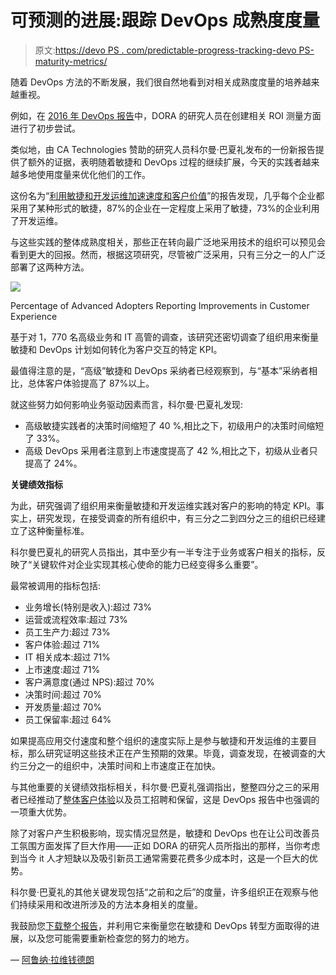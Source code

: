 # 可预测的进展:跟踪 DevOps 成熟度度量

> 原文:[https://devo PS . com/predictable-progress-tracking-devo PS-maturity-metrics/](https://devops.com/predictable-progress-tracking-devops-maturity-metrics/)

随着 DevOps 方法的不断发展，我们很自然地看到对相关成熟度度量的培养越来越重视。

例如，在 [2016 年 DevOps 报告](https://devops.com/state-devops-report-reaping-results/)中，DORA 的研究人员在创建相关 ROI 测量方面进行了初步尝试。

类似地，由 CA Technologies 赞助的研究人员科尔曼·巴夏礼发布的一份新报告提供了额外的证据，表明随着敏捷和 DevOps 过程的继续扩展，今天的实践者越来越多地使用度量来优化他们的工作。

这份名为“[利用敏捷和开发运维加速速度和客户价值](https://www.ca.com/us/rewrite/articles/agile/accelerating-velocity-and-customer-value-with-agile-and-devops.register.html)”的报告发现，几乎每个企业都采用了某种形式的敏捷，87%的企业在一定程度上采用了敏捷，73%的企业利用了开发运维。

与这些实践的整体成熟度相关，那些正在转向最广泛地采用技术的组织可以预见会看到更大的回报。然而，根据这项研究，尽管被广泛采用，只有三分之一的人广泛部署了这两种方法。

![](../Images/ecb7db32f6019f94d39cc92032827cc1.png)

Percentage of Advanced Adopters Reporting Improvements in Customer Experience

基于对 1，770 名高级业务和 IT 高管的调查，该研究还密切调查了组织用来衡量敏捷和 DevOps 计划如何转化为客户交互的特定 KPI。

最值得注意的是，“高级”敏捷和 DevOps 采纳者已经观察到，与“基本”采纳者相比，总体客户体验提高了 87%以上。

就这些努力如何影响业务驱动因素而言，科尔曼·巴夏礼发现:

*   高级敏捷实践者的决策时间缩短了 40 %,相比之下，初级用户的决策时间缩短了 33%。
*   高级 DevOps 采用者注意到上市速度提高了 42 %,相比之下，初级从业者只提高了 24%。

**关键绩效指标**

为此，研究强调了组织用来衡量敏捷和开发运维实践对客户的影响的特定 KPI。事实上，研究发现，在接受调查的所有组织中，有三分之二到四分之三的组织已经建立了这种衡量标准。

科尔曼巴夏礼的研究人员指出，其中至少有一半专注于业务或客户相关的指标，反映了“关键软件对企业实现其核心使命的能力已经变得多么重要”。

最常被调用的指标包括:

*   业务增长(特别是收入):超过 73%
*   运营或流程效率:超过 73%
*   员工生产力:超过 73%
*   客户体验:超过 71%
*   IT 相关成本:超过 71%
*   上市速度:超过 71%
*   客户满意度(通过 NPS):超过 70%
*   决策时间:超过 70%
*   开发质量:超过 70%
*   员工保留率:超过 64%

如果提高应用交付速度和整个组织的速度实际上是参与敏捷和开发运维的主要目标，那么研究证明这些技术正在产生预期的效果。毕竟，调查发现，在被调查的大约三分之一的组织中，决策时间和上市速度正在加快。

与其他重要的关键绩效指标相关，科尔曼·巴夏礼强调指出，整整四分之三的采用者已经推动了[整体客户体验](http://www.ca.com/us/rewrite/articles/application-economy/walmart-envisions-the-shopping-cart-of-the-future.html)以及员工招聘和保留，这是 DevOps 报告中也强调的一项重大优势。

除了对客户产生积极影响，现实情况显然是，敏捷和 DevOps 也在让公司改善员工氛围方面发挥了巨大作用——正如 DORA 的研究人员所指出的那样，当你考虑到当今 it 人才短缺以及吸引新员工通常需要花费多少成本时，这是一个巨大的优势。

科尔曼·巴夏礼的其他关键发现包括“之前和之后”的度量，许多组织正在观察与他们持续采用和改进所涉及的方法本身相关的度量。

我鼓励您[下载整个报告](https://www.ca.com/us/rewrite/articles/agile/accelerating-velocity-and-customer-value-with-agile-and-devops.register.html)，并利用它来衡量您在敏捷和 DevOps 转型方面取得的进展，以及您可能需要重新检查您的努力的地方。

— [阿鲁纳·拉维钱德朗](https://devops.com/author/aravichandran/)
